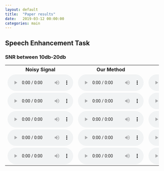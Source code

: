 ```yaml
---
layout: default
title:  "Paper results"
date:   2019-03-12 00:00:00
categories: main
---
```


## Speech Enhancement Task

### SNR between 10db-20db

<table>
  <tr>
    <th>Noisy Signal</th>
    <th>Our Method</th>
    <th>Ground Truth</th>
  </tr>
  <tr>
    <td>
    	<audio controls style="width: 215px;">
  			<source src="{{ site.baseurl }}/assets/results/10db_20db/2300-131720-0040_noisy.wav" type="audio/wav">
  		</audio>
	</td>
	<td>
    	<audio controls style="width: 215px;">
  			<source src="{{ site.baseurl }}/assets/results/10db_20db/2300-131720-0040_processed.wav" type="audio/wav">
  		</audio>
	</td>
	<td>
    	<audio controls style="width: 215px;">
  			<source src="{{ site.baseurl }}/assets/results/10db_20db/2300-131720-0040.wav" type="audio/wav">
  		</audio>
	</td>
  </tr>
  <tr>
    <td>
    	<audio controls style="width: 215px;">
  			<source src="{{ site.baseurl }}/assets/results/10db_20db/3570-5695-0012_noisy.wav" type="audio/wav">
  		</audio>
	</td>
	<td>
    	<audio controls style="width: 215px;">
  			<source src="{{ site.baseurl }}/assets/results/10db_20db/3570-5695-0012_processed.wav" type="audio/wav">
  		</audio>
	</td>
	<td>
    	<audio controls style="width: 215px;">
  			<source src="{{ site.baseurl }}/assets/results/10db_20db/3570-5695-0012.wav" type="audio/wav">
  		</audio>
	</td>
  </tr>
  <tr>
    <td>
    	<audio controls style="width: 215px;">
  			<source src="{{ site.baseurl }}/assets/results/10db_20db/5639-40744-0040_noisy.wav" type="audio/wav">
  		</audio>
	</td>
	<td>
    	<audio controls style="width: 215px;">
  			<source src="{{ site.baseurl }}/assets/results/10db_20db/5639-40744-0040_processed.wav" type="audio/wav">
  		</audio>
	</td>
	<td>
    	<audio controls style="width: 215px;">
  			<source src="{{ site.baseurl }}/assets/results/10db_20db/5639-40744-0040.wav" type="audio/wav">
  		</audio>
	</td>
  </tr>
  <tr>
    <td>
    	<audio controls style="width: 215px;">
  			<source src="{{ site.baseurl }}/assets/results/10db_20db/7729-102255-0027_noisy.wav" type="audio/wav">
  		</audio>
	</td>
	<td>
    	<audio controls style="width: 215px;">
  			<source src="{{ site.baseurl }}/assets/results/10db_20db/7729-102255-0027_processed.wav" type="audio/wav">
  		</audio>
	</td>
	<td>
    	<audio controls style="width: 215px;">
  			<source src="{{ site.baseurl }}/assets/results/10db_20db/7729-102255-0027.wav" type="audio/wav">
  		</audio>
	</td>
  </tr>
  <tr>
    <td>
    	<audio controls style="width: 215px;">
  			<source src="{{ site.baseurl }}/assets/results/10db_20db/61-70970-0037_noisy.wav" type="audio/wav">
  		</audio>
	</td>
	<td>
    	<audio controls style="width: 215px;">
  			<source src="{{ site.baseurl }}/assets/results/10db_20db/61-70970-0037_processed.wav" type="audio/wav">
  		</audio>
	</td>
	<td>
    	<audio controls style="width: 215px;">
  			<source src="{{ site.baseurl }}/assets/results/10db_20db/61-70970-0037.wav" type="audio/wav">
  		</audio>
	</td>
  </tr>
</table>